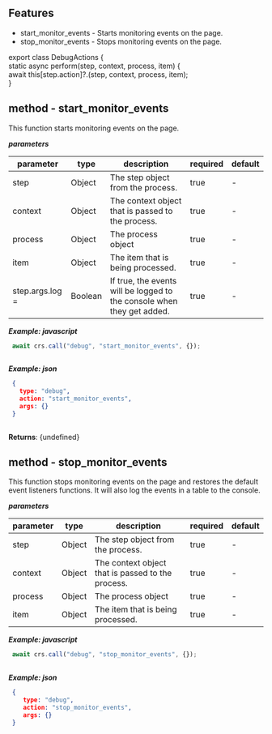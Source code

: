 ## Features - start_monitor_events - Starts monitoring events on the page.   - stop_monitor_events - Stops monitoring events on the page.    export class DebugActions {  static async perform(step, context, process, item) {  await this[step.action]?.(step, context, process, item);  }    ## method - start_monitor_eventsThis function starts monitoring events on the page.***parameters***|parameter|type|description|required|default||---------|----|-----------|--------|-------||step|Object|The step object from the process.|true|-||context|Object|The context object that is passed to the process.|true|-||process|Object|The process object|true|-||item|Object|The item that is being processed.|true|-||step.args.log =|Boolean|If true, the events will be logged to the console when they get added.|true|-|***Example: javascript***```js await crs.call("debug", "start_monitor_events", {});    ```***Example: json***```json {     type: "debug",     action: "start_monitor_events",     args: {}   }    ```**Returns**: {undefined}## method - stop_monitor_eventsThis function stops monitoring events on the page and restores the default event listeners functions. It will also log the events in a table to the console.***parameters***|parameter|type|description|required|default||---------|----|-----------|--------|-------||step|Object|The step object from the process.|true|-||context|Object|The context object that is passed to the process.|true|-||process|Object|The process object|true|-||item|Object|The item that is being processed.|true|-|***Example: javascript***```js await crs.call("debug", "stop_monitor_events", {});    ```***Example: json***```json {      type: "debug",      action: "stop_monitor_events",      args: {}   }  ```
